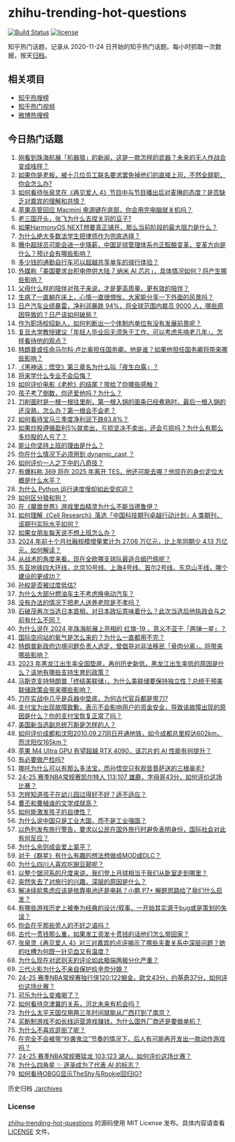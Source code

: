 # zhihu-trending-hot-questions

[![Build Status](https://github.com/justjavac/zhihu-trending-hot-questions/workflows/ci/badge.svg?branch=master)](https://github.com/justjavac/zhihu-trending-hot-questions/actions)
[![license](https://img.shields.io/github/license/justjavac/zhihu-trending-hot-questions)](https://github.com/justjavac/zhihu-trending-hot-questions/blob/master/LICENSE)

知乎热门话题，记录从 2020-11-24
日开始的知乎热门话题。每小时抓取一次数据，按天[归档](./archives)。

## 相关项目

- [知乎热搜榜](https://github.com/justjavac/zhihu-trending-top-search)
- [知乎热门视频](https://github.com/justjavac/zhihu-trending-hot-video)
- [微博热搜榜](https://github.com/justjavac/weibo-trending-hot-search)

## 今日热门话题

<!-- BEGIN -->
<!-- 最后更新时间 Tue Nov 12 2024 12:26:27 GMT+0800 (China Standard Time) -->

1. [刚看到珠海航展「机器狼」的新闻，这是一款怎样的武器？未来的无人作战会变成啥样？](https://www.zhihu.com/question/3830542886)
1. [如果你是老板，被十几位员工联名要求罢免掉他们的直接上司，不然全辞职，你会怎么办?](https://www.zhihu.com/question/3660334847)
1. [如何看待张泉灵在《再见爱人 4》节目中与节目播出后对麦琳的态度？是否缺乏对嘉宾的理解和共情？](https://www.zhihu.com/question/3873679111)
1. [苹果高管回应 Macmini 电源键在底部，你会用完电脑就关机吗？](https://www.zhihu.com/question/3662824029)
1. [老三国开头，张飞为什么去捏关羽的豆子?](https://www.zhihu.com/question/3757581894)
1. [如果HarmonyOS NEXT想要真正铺开，那么当前阶段的最大阻力是什么？](https://www.zhihu.com/question/1962836574)
1. [为什么绝大多数法学生把律师作为兜底选择？](https://www.zhihu.com/question/664712918)
1. [曝中超球员可能会进一步降薪，中国足球管理体系也正酝酿变革，变革方向是什么？预计会有哪些影响？](https://www.zhihu.com/question/3871759916)
1. [多少钱的通勤自行车可以超越共享单车的骑行体验？](https://www.zhihu.com/question/1314322505)
1. [外媒称「美国要求台积电停供大陆 7 纳米 AI 芯片」，具体情况如何？将产生哪些影响？](https://www.zhihu.com/question/3547653433)
1. [父母什么样的陪伴对孩子来说，才是更高质量、更有效的陪伴？](https://www.zhihu.com/question/3264836555)
1. [生病了一直躺在床上，心情一直很惆怅，大家能分享一下外面的风景吗？](https://www.zhihu.com/question/3081243908)
1. [日产汽车业绩暴雷，净利润暴跌 94%，将全球范围内裁员 9000 人，哪些原因导致的？日产该如何破局？](https://www.zhihu.com/question/3840878787)
1. [作为职场校招新人，如何判断出一个体制内单位有没有发展前景呢？](https://www.zhihu.com/question/3121959625)
1. [复旦大学教授建议「年轻人毕业后无须急于工作，可以考虑先啃老几年」，怎样看待他的观点？](https://www.zhihu.com/question/3859575393)
1. [特朗普或任命马尔科·卢比奥担任国务卿，他是谁？如果他担任国务卿将带来哪些影响？](https://www.zhihu.com/question/3929524738)
1. [《黑神话：悟空》第三章名为什么叫「夜生白露」？](https://www.zhihu.com/question/665204631)
1. [将来学什么专业不会后悔？](https://www.zhihu.com/question/2225339156)
1. [如何评价电影《老枪》的结尾？带给了你哪些感触？](https://www.zhihu.com/question/2443902914)
1. [孩子考了倒数，你还爱他吗？为什么？](https://www.zhihu.com/question/811161417)
1. [刀削面时是一根一根往里削，第一根入锅的面条已经煮熟时，最后一根入锅的还没熟，怎么办？第一根会不会老？](https://www.zhihu.com/question/626500353)
1. [如何看待宝马三季度净利润下跌83.8%？](https://www.zhihu.com/question/3824786724)
1. [如果炒股遵循盈利5%就卖出，亏损坚决不卖出，还会亏损吗？为什么有那么多炒股的人亏了？](https://www.zhihu.com/question/813076069)
1. [能让你坚持上班的理由是什么？](https://www.zhihu.com/question/2420964329)
1. [你在什么情况下必须用到 dynamic_cast ？](https://www.zhihu.com/question/1149593088)
1. [如何评价一人之下中的八奇技？](https://www.zhihu.com/question/68196586)
1. [有爆料称 369 将在 2025 年离开 TES，他还可能去哪？他现在的身价定位大概是什么水平？](https://www.zhihu.com/question/3837767745)
1. [为什么 Python 运行速度慢却如此受欢迎？](https://www.zhihu.com/question/560479035)
1. [如何区分狼和狗？](https://www.zhihu.com/question/20144489)
1. [在《魔兽世界》游戏里血精灵为什么不能当德鲁伊？](https://www.zhihu.com/question/754033643)
1. [如何理解《Cell Research》落选「中国科技期刊卓越行动计划」A 类期刊，该期刊实际水平如何？](https://www.zhihu.com/question/3863736625)
1. [如果女朋友每天说不想上班怎么办？](https://www.zhihu.com/question/3897821399)
1. [2024 年前十个月社融规模增量累计为 27.06 万亿元，比上年同期少 4.13 万亿元，如何解读？](https://www.zhihu.com/question/3869075811)
1. [从战术的角度来看，现在全欧哪支球队最适合姆巴佩呢？](https://www.zhihu.com/question/3500007895)
1. [东亚地铁四大环线，北京10号线、上海4号线、首尔2号线、东京山手线，哪个建设的更成功？](https://www.zhihu.com/question/651926269)
1. [孙权是否被过度低估?](https://www.zhihu.com/question/597161869)
1. [为什么大部分燃油车主不考虑换电动汽车？](https://www.zhihu.com/question/657041641)
1. [没有办法的情况下把老人送养老院是不孝吗？](https://www.zhihu.com/question/3731659090)
1. [石破茂再次当选日本首相，对日本政坛意味着什么？此次当选后他执政会与之前有什么不同？](https://www.zhihu.com/question/3855409835)
1. [为什么说在 2024 年珠海航展上亮相的 红旗-19 ，意义不亚于「两弹一星」？](https://www.zhihu.com/question/3427897013)
1. [国际空间站的氧气是怎么来的？为什么一直都用不完？](https://www.zhihu.com/question/510010941)
1. [特朗普新政府边境问题负责人选定，曾倡导对非法移民「骨肉分离」，将带来哪些影响？](https://www.zhihu.com/question/3857344050)
1. [2023 年黑龙江出生率全国垫底，再创历史新低，黑龙江出生率低的原因是什么？该地有哪些支持生育的政策？](https://www.zhihu.com/question/3752939830)
1. [马斯克支持特朗普「终结美联储」，为什么美联储要保持独立性？总统干预美联储政策会带来哪些影响？](https://www.zhihu.com/question/3856547979)
1. [刀在实战中几乎是兵器中垫底，为何古代官兵都是带刀?](https://www.zhihu.com/question/3816814100)
1. [支付宝为出现故障致歉，表示不会影响用户的资金安全，导致该故障出现的原因是什么？你的支付宝恢复正常了吗？](https://www.zhihu.com/question/3834930122)
1. [美国新当选副总统万斯是怎样的人？](https://www.zhihu.com/question/3349451914)
1. [如何评价成都和沈阳2010.09.27同日开通地铁，如今成都总里程达602km，而沈阳仅165km？](https://www.zhihu.com/question/667622462)
1. [苹果 M4 Ultra GPU 有望超越 RTX 4090，该芯片的 AI 性能有何提升？](https://www.zhihu.com/question/3641426906)
1. [有必要做产检吗?](https://www.zhihu.com/question/611035452)
1. [哪吒为什么可以有那么多法宝，而孙悟空只有观音菩萨送的三根毫毛?](https://www.zhihu.com/question/658325564)
1. [24-25 赛季NBA常规赛凯尔特人 113:107 雄鹿，字母哥43分，如何评价这场比赛？](https://www.zhihu.com/question/3797262378)
1. [怎样知道孩子在幼儿园过得好不好？适不适应？](https://www.zhihu.com/question/2140320046)
1. [曹丕和曹植谁的文学成就高？](https://www.zhihu.com/question/21032897)
1. [如何能激发孩子的自律性？](https://www.zhihu.com/question/3780721697)
1. [为什么说中国只是工业大国，而不是工业强国？](https://www.zhihu.com/question/3200695278)
1. [以色列发布旅行警告，要求以公民在国外旅行时避免表明身份，国际社会对此有何反应？](https://www.zhihu.com/question/3833087977)
1. [为什么余则成会爱上翠平？](https://www.zhihu.com/question/35660830)
1. [对于《群星》有什么有趣的想法想做成MOD或DLC？](https://www.zhihu.com/question/288467117)
1. [为什么四川人喜欢吃豌豆颠呢？](https://www.zhihu.com/question/2481541857)
1. [以整个银河系的尺度来说，我们登上月球相当于我们从卧室走到哪里？](https://www.zhihu.com/question/3457597939)
1. [突然失去了对旅行的兴趣，深层的原因是什么？](https://www.zhihu.com/question/301797233)
1. [解决续航焦虑应该是依靠电池还是电耗？小鹏 P7+ 解题思路给了我们什么启发？](https://www.zhihu.com/question/3752410101)
1. [有哪些游戏历史上被奉为经典的设计/叙事，一开始其实源于bug或是策划的失误？](https://www.zhihu.com/question/3835442697)
1. [你会在乎那些旁人的不好之语吗？](https://www.zhihu.com/question/3789288451)
1. [古代一贯钱那么重，如果发工资发十贯钱的话他们怎么带回家？](https://www.zhihu.com/question/1623757807)
1. [张泉灵《再见爱人 4》对三对嘉宾的点评揭示了哪些夫妻关系中深层问题？她的吐槽为何既一针见血又有温度？](https://www.zhihu.com/question/2719989215)
1. [为什么现在对武则天的评论如此极端两极分化严重？](https://www.zhihu.com/question/637547493)
1. [三代火影为什么不亲自保护玖辛奈分娩？](https://www.zhihu.com/question/291122235)
1. [24-25 赛季NBA常规赛独行侠120:122掘金，欧文43分，约基奇37分，如何评价这场比赛？](https://www.zhihu.com/question/3824049380)
1. [可乐为什么变难喝了？](https://www.zhihu.com/question/640943644)
1. [如何看待京津冀的关系，河北未来有机会吗？](https://www.zhihu.com/question/3520132228)
1. [为什么太平天国仅用两三年时间就能从广西打到了南京？](https://www.zhihu.com/question/3663200698)
1. [买断制游戏不如长线运营游戏赚钱，为什么国外厂商还是要做单机？](https://www.zhihu.com/question/667461847)
1. [为什么不喜欢逛街了呢？](https://www.zhihu.com/question/3777204824)
1. [在完全不会被带“抄袭鬼泣”节奏的情况下，后人有可能再开发出一款动作游戏吗？](https://www.zhihu.com/question/3622772637)
1. [24-25 赛季NBA常规赛猛龙 103:123 湖人，如何评价这场比赛？](https://www.zhihu.com/question/3832073420)
1. [为什么四角星 ✨ 逐渐成为了代表 AI 的标志？](https://www.zhihu.com/question/3210759809)
1. [如何看待OBGG显示TheShy与Rookie回归IG?](https://www.zhihu.com/question/3823431602)

<!-- END -->

历史归档 [./archives](./archives)

### License

[zhihu-trending-hot-questions](https://github.com/justjavac/zhihu-trending-hot-questions)
的源码使用 MIT License 发布。具体内容请查看 [LICENSE](./LICENSE) 文件。
